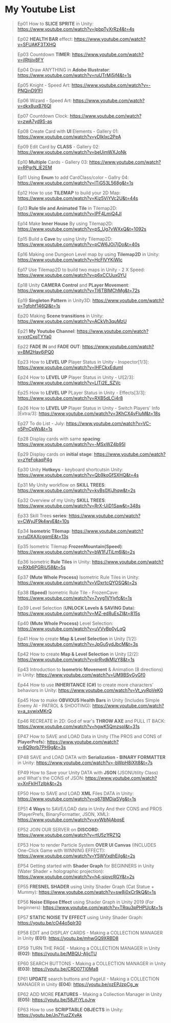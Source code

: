 # My Youtube List
     
> Ep01 How to **SLICE SPRITE** in Unity: https://www.youtube.com/watch?v=IpbpTyXrRz4&t=4s
 
> Ep02 **HEALTH BAR** effect: https://www.youtube.com/watch?v=SFUAKF3TXHQ

> Ep03 Countdown **TIMER**: https://www.youtube.com/watch?v=jlRtjjjv8FY
 
> Ep04 Draw ANYTHING in **Adobe Illustrator**: https://www.youtube.com/watch?v=ruUTrMj5jf4&t=1s

> Ep05 Knight - Speed Art: https://www.youtube.com/watch?v=-PNQinD91FI

> Ep06 Wizard - Speed Art: https://www.youtube.com/watch?v=dkx8uxB76QI

> Ep07 Countdown Clock: https://www.youtube.com/watch?v=zwA7yd9S-as

> Ep08 Create Card with **UI** Elements - Gallery 01: https://www.youtube.com/watch?v=yDIkIxc2PeA

> Ep09 Edit Card by **CLASS** - Gallery 02: https://www.youtube.com/watch?v=beUimWXJoNk

> Ep10 **Multiple** Cards - Gallery 03: https://www.youtube.com/watch?v=RPgrN_lE2EM

> Ep11 Using **Enum** to add CardClass/color - Gallry 04: https://www.youtube.com/watch?v=lTiG53L568g&t=1s

> Ep12 How to use **TILEMAP** to build your 2D Map: https://www.youtube.com/watch?v=Kiz5ViYVc2U&t=44s

> Ep13 **Rule tile and Animated Tile** in Tilemap2D: https://www.youtube.com/watch?v=lPF4LmiQ4JI

> Ep14 Make **Inner House** By using Tilemap2D: https://www.youtube.com/watch?v=pS_Ug7vWXxQ&t=1092s

> Ep15 Build a **Cave** by using Unity Tilemap2D: https://www.youtube.com/watch?v=pCW6JOi7jDo&t=40s

> Ep16 Making one Dungeon Level map by using **Tilemap2D** in Unity: https://www.youtube.com/watch?v=HcFlVYKiWlc

> Ep17 Use Tilemap2D to build two maps in Unity - 2 X Speed: https://www.youtube.com/watch?v=p6xCCUux0YU

> Ep18 Unity **CAMERA Control** and **PLayer Movement**: https://www.youtube.com/watch?v=TI6TBlMChMg&t=72s

> Ep19 **Singleton Pattern** in Unity3D: https://www.youtube.com/watch?v=Tgfohf146QI&t=1s 
 
> Ep20 Making **Scene transitions** in Unity: https://www.youtube.com/watch?v=ACkVh3quMzU

> Ep21 **My Youtube Channel**: https://www.youtube.com/watch?v=yxtCxqTYYa0

> Ep22 **FADE IN** and **FADE OUT**: https://www.youtube.com/watch?v=BM2Hav6iPQ0
  
> Ep23 How to **LEVEL UP** Player Status in Unity - Inspector[1/3]: https://www.youtube.com/watch?v=IHFCkxEdumI

> Ep24 How to **LEVEL UP** Player Status in Unity - UI[2/3]: https://www.youtube.com/watch?v=LlTi2E_SZVc

> Ep25 How to **LEVEL UP** PLayer Status in Unity - Effects[3/3]: https://www.youtube.com/watch?v=RXB5dLCi4r8

> Ep26 How to **LEVEL UP** Player Status in Unity - Switch Players' Info [Extra/3]: https://www.youtube.com/watch?v=3KhCX4vFluM&t=18s

> Ep27 To do List - July: https://www.youtube.com/watch?v=VC-n5PnCpWs&t=1s

> Ep28 Display cards with same **spacing**: https://www.youtube.com/watch?v=-MSxWZ4b95I

> Ep29 Display cards on **initial stage**: https://www.youtube.com/watch?v=zYeFokaqP4g

> Ep30 Unity **Hotkeys** - keyboard shortcutsin Unity: https://www.youtube.com/watch?v=Qb9koGfSXHQ&t=4s

> Ep31 My Unity workflow on **SKILL TREES**: https://www.youtube.com/watch?v=kyBs0XjJhqw&t=2s

> Ep32 Overview of my Unity **SKILL TREES**: https://www.youtube.com/watch?v=RrX-UiD1Saw&t=348s

> Ep33 Skill Trees **series**: https://www.youtube.com/watch?v=CWyJF9k4wyE&t=10s

> Ep34 **Isometric TIlemap**: https://www.youtube.com/watch?v=ruDXAXcgqmE&t=13s

> Ep35 Isometric Tilemap **FrozenMountain(Speed)**: https://www.youtube.com/watch?v=bW1FJTiLm6I&t=2s

> Ep36 Isometric **Rule Tiles** in Unity: https://www.youtube.com/watch?v=RXb6PGRiU58&t=5s

> Ep37 **(Mute Whole Process)** Isometric Rule Tiles in Unity: https://www.youtube.com/watch?v=VDxrtcQYOSQ&t=2s

> Ep38 **(Speed)** Isometric Rule Tile - FrozenCave: https://www.youtube.com/watch?v=7vyg1VYjyfc&t=1s

> Ep39 Level Selection (**UNLOCK Levels & SAVING Data**): https://www.youtube.com/watch?v=MZ-ed8uEsZI&t=815s

> Ep40 **(Mute Whole Process)** Level Selection: https://www.youtube.com/watch?v=uVVyBp0yLqQ

> Ep41 How to create **Map & Level Selection** in Unity [1/2]: https://www.youtube.com/watch?v=JpGu5ydJbcM&t=3s

> Ep42 How to create **Map & Level Selection** in Unity [2/2]: https://www.youtube.com/watch?v=prRvdkMIzY8&t=1s

> Ep43 Introduction to **Isometric Movement** & Animation (8 directions) in Unity: https://www.youtube.com/watch?v=UM9BSyGyGf0

> Ep44 How to use **INHERITANCE (C#)** to create more characters' behaviors in Unity: https://www.youtube.com/watch?v=Vt_vyRpVeK0

> Ep45 How to make **OBVIOUS Health Bars** in Unity (Includes Simple Enemy AI - PATROL & SHOOTING): https://www.youtube.com/watch?v=a_sywixMKrQ

> Ep46 RECREATE in 2D: God of war's **THROW AXE** and PULL IT BACK: https://www.youtube.com/watch?v=hgwK5QmzspI&t=31s

> EP47 How to SAVE and LOAD Data in Unity (The PROS and CONS of **PlayerPrefs**): https://www.youtube.com/watch?v=8Q9prb7PH9g&t=3s

> EP48 SAVE and LOAD DATA with **Serialization - BINARY FORMATTER** in Unity: https://www.youtube.com/watch?v=-bWpH8iXIt8&t=7s

> EP49 How to Save your Unity DATA with **JSON** (JSONUtility Class) and What's the CONS of JSON: https://www.youtube.com/watch?v=XnFklHTzIbk&t=2s

>EP50 How to SAVE and LOAD **XML** Files DATA in Unity: https://www.youtube.com/watch?v=q878MDiaSVg&t=1s

>EP51 **4 Ways** to SAVE/LOAD data in Unity And their CONS and PROS (PlayerPrefs, BinaryFormatter, JSON, XML): https://www.youtube.com/watch?v=xyWbNjAbqsE

>EP52 JOIN OUR SERVER on **DISCORD**: https://www.youtube.com/watch?v=rtU5z1fRZ1Q

>EP53 How to render Particle System **OVER UI Canvas** (INCLUDES One-Click Game with WINNING EFFECT): https://www.youtube.com/watch?v=Y5WVxdhEiIg&t=2s

>EP54 Getting started with **Shader Graph** for BEGINNERS in Unity (Water Shader + holographic projection): https://www.youtube.com/watch?v=h4-siovcRGY&t=2s

>EP55 **FRESNEL SHADER** using Unity Shader Graph (Cat Statue + Mummy): https://www.youtube.com/watch?v=sw8j0xCr9kQ&t=1s

>EP56 **Noise Ellipse Effect** using Shader Graph in Unity 2019 (For beginners): https://www.youtube.com/watch?v=TRqu3pPHPUc&t=1s

>EP57 **STATIC NOISE TV EFFECT** using Unity Shader Graph: https://youtu.be/cO44o5pIr30

>EP58 EDIT and DISPLAY CARDS - Making a COLLECTION MANAGER in Unity **(E01)**: https://youtu.be/mhwGQ9XRBD8

>EP59 TURN THE PAGE - Making a COLLECTION MANAGER in Unity **(E02)**: https://youtu.be/MBQU-AljcTU

>EP60 SEARCH BUTTONS - Making a COLLECTION MANAGER in Unity **(E03)**: https://youtu.be/CRD07Tl0Ma8

>EP61 **UPDATE** search buttons and PageUI - Making a COLLECTION MANAGER in Unity **(E04)**: https://youtu.be/ozEPJzpCg_w

>EP62 ADD MORE **FEATURES** - Making a Collection Manager in Unity **(E05)**: https://youtu.be/58JFiYLoJrw

>EP63 How to use **SCRIPTABLE OBJECTS** in Unity: https://youtu.be/Jn7YuzZXvAk






